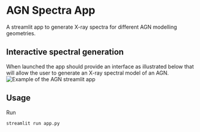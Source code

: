 # AGN Spectra App
A streamlit app to generate X-ray spectra for different AGN modelling geometries.

## Interactive spectral generation
When launched the app should provide an interface as illustrated below that will allow the user to generate an X-ray spectral model of an AGN.
![Example of the AGN streamlit app](data/screenshot.png)

## Usage
Run
```console
streamlit run app.py
```
